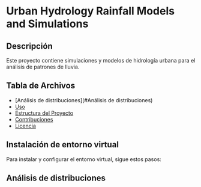 # Urban Hydrology Rainfall Models and Simulations

## Descripción
Este proyecto contiene simulaciones y modelos de hidrología urbana para el análisis de patrones de lluvia.

## Tabla de Archivos
- [Análisis de distribuciones](#Análisis de distribuciones)
- [Uso](#uso)
- [Estructura del Proyecto](#estructura-del-proyecto)
- [Contribuciones](#contribuciones)
- [Licencia](#licencia)

## Instalación de entorno virtual
Para instalar y configurar el entorno virtual, sigue estos pasos:

## Análisis de distribuciones



